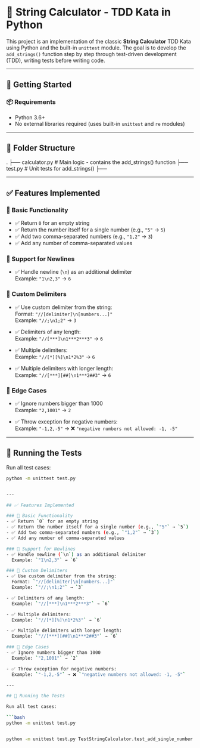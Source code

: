 # 🧪 String Calculator - TDD Kata in Python

This project is an implementation of the classic **String Calculator** TDD Kata using Python and the built-in `unittest` module. The goal is to develop the `add_strings()` function step by step through test-driven development (TDD), writing tests before writing code.

---

## 🚀 Getting Started

### 📦 Requirements
- Python 3.6+
- No external libraries required (uses built-in `unittest` and `re` modules)

---

## 🧰 Folder Structure

. ├── calculator.py # Main logic - contains the add_strings() function ├── test.py # Unit tests for add_strings() ├──


---

## ✅ Features Implemented

### 🔹 Basic Functionality
- ✅ Return `0` for an empty string
- ✅ Return the number itself for a single number (e.g., `"5"` → `5`)
- ✅ Add two comma-separated numbers (e.g., `"1,2"` → `3`)
- ✅ Add any number of comma-separated values

### 🔹 Support for Newlines
- ✅ Handle newline (`\n`) as an additional delimiter  
  Example: `"1\n2,3"` → `6`

### 🔹 Custom Delimiters
- ✅ Use custom delimiter from the string:  
  Format: `"//[delimiter]\n[numbers...]"`  
  Example: `"//;\n1;2"` → `3`

- ✅ Delimiters of any length:  
  Example: `"//[***]\n1***2***3"` → `6`

- ✅ Multiple delimiters:  
  Example: `"//[*][%]\n1*2%3"` → `6`

- ✅ Multiple delimiters with longer length:  
  Example: `"//[***][##]\n1***2##3"` → `6`

### 🔹 Edge Cases
- ✅ Ignore numbers bigger than 1000  
  Example: `"2,1001"` → `2`

- ✅ Throw exception for negative numbers:  
  Example: `"-1,2,-5"` → ❌ `"negative numbers not allowed: -1, -5"`

---

## 🧪 Running the Tests

Run all test cases:

```bash
python -m unittest test.py


---

## ✅ Features Implemented

### 🔹 Basic Functionality
- ✅ Return `0` for an empty string
- ✅ Return the number itself for a single number (e.g., `"5"` → `5`)
- ✅ Add two comma-separated numbers (e.g., `"1,2"` → `3`)
- ✅ Add any number of comma-separated values

### 🔹 Support for Newlines
- ✅ Handle newline (`\n`) as an additional delimiter  
  Example: `"1\n2,3"` → `6`

### 🔹 Custom Delimiters
- ✅ Use custom delimiter from the string:  
  Format: `"//[delimiter]\n[numbers...]"`  
  Example: `"//;\n1;2"` → `3`

- ✅ Delimiters of any length:  
  Example: `"//[***]\n1***2***3"` → `6`

- ✅ Multiple delimiters:  
  Example: `"//[*][%]\n1*2%3"` → `6`

- ✅ Multiple delimiters with longer length:  
  Example: `"//[***][##]\n1***2##3"` → `6`

### 🔹 Edge Cases
- ✅ Ignore numbers bigger than 1000  
  Example: `"2,1001"` → `2`

- ✅ Throw exception for negative numbers:  
  Example: `"-1,2,-5"` → ❌ `"negative numbers not allowed: -1, -5"`

---

## 🧪 Running the Tests

Run all test cases:

```bash
python -m unittest test.py


python -m unittest test.py TestStringCalculator.test_add_single_number

